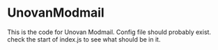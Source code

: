 # UnovanModmail
This is the code for Unovan Modmail.
Config file should probably exist. 
check the start of index.js to see what should be in it. 
